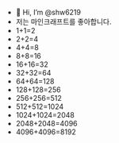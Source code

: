 - 👋 Hi, I’m @shw6219
- 저는 마인크래프트를 좋아합니다.  
- 1+1=2
- 2+2=4
- 4+4=8
- 8+8=16
- 16+16=32
- 32+32=64
- 64+64=128
- 128+128=256
- 256+256=512
- 512+512=1024
- 1024+1024=2048
- 2048+2048=4096
- 4096+4096=8192





<!---
shw6219/shw6219 is a ✨ special ✨ repository because its `README.md` (this file) appears on your GitHub profile.
You can click the Preview link to take a look at your changes.
--->
